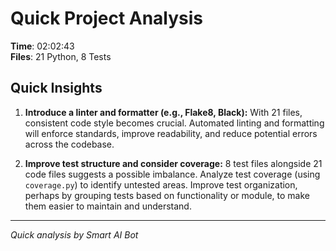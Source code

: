 # Quick Project Analysis

**Time**: 02:02:43  
**Files**: 21 Python, 8 Tests

## Quick Insights

1.  **Introduce a linter and formatter (e.g., Flake8, Black):**  With 21 files, consistent code style becomes crucial. Automated linting and formatting will enforce standards, improve readability, and reduce potential errors across the codebase.

2.  **Improve test structure and consider coverage:** 8 test files alongside 21 code files suggests a possible imbalance. Analyze test coverage (using `coverage.py`) to identify untested areas. Improve test organization, perhaps by grouping tests based on functionality or module, to make them easier to maintain and understand.


---
*Quick analysis by Smart AI Bot*
